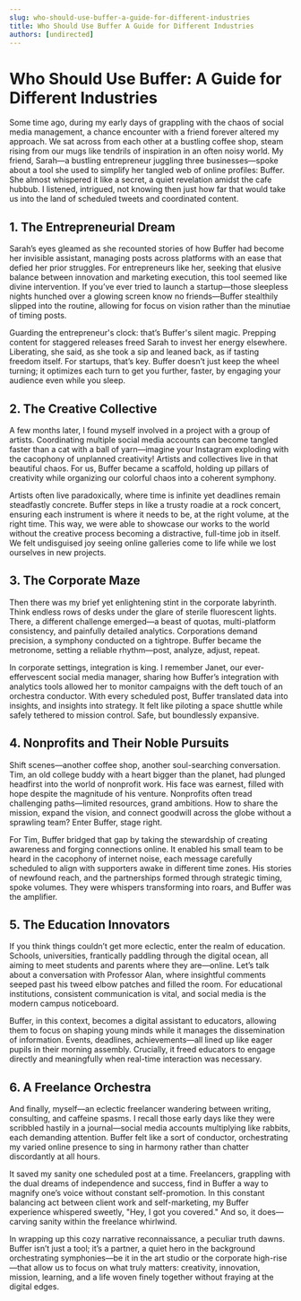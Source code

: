 ```yaml
---
slug: who-should-use-buffer-a-guide-for-different-industries
title: Who Should Use Buffer A Guide for Different Industries
authors: [undirected]
---
```



# Who Should Use Buffer: A Guide for Different Industries

Some time ago, during my early days of grappling with the chaos of social media management, a chance encounter with a friend forever altered my approach. We sat across from each other at a bustling coffee shop, steam rising from our mugs like tendrils of inspiration in an often noisy world. My friend, Sarah—a bustling entrepreneur juggling three businesses—spoke about a tool she used to simplify her tangled web of online profiles: Buffer. She almost whispered it like a secret, a quiet revelation amidst the cafe hubbub. I listened, intrigued, not knowing then just how far that would take us into the land of scheduled tweets and coordinated content.

## 1. The Entrepreneurial Dream

Sarah’s eyes gleamed as she recounted stories of how Buffer had become her invisible assistant, managing posts across platforms with an ease that defied her prior struggles. For entrepreneurs like her, seeking that elusive balance between innovation and marketing execution, this tool seemed like divine intervention. If you’ve ever tried to launch a startup—those sleepless nights hunched over a glowing screen know no friends—Buffer stealthily slipped into the routine, allowing for focus on vision rather than the minutiae of timing posts.

Guarding the entrepreneur's clock: that’s Buffer's silent magic. Prepping content for staggered releases freed Sarah to invest her energy elsewhere. Liberating, she said, as she took a sip and leaned back, as if tasting freedom itself. For startups, that’s key. Buffer doesn’t just keep the wheel turning; it optimizes each turn to get you further, faster, by engaging your audience even while you sleep.

## 2. The Creative Collective

A few months later, I found myself involved in a project with a group of artists. Coordinating multiple social media accounts can become tangled faster than a cat with a ball of yarn—imagine your Instagram exploding with the cacophony of unplanned creativity! Artists and collectives live in that beautiful chaos. For us, Buffer became a scaffold, holding up pillars of creativity while organizing our colorful chaos into a coherent symphony.

Artists often live paradoxically, where time is infinite yet deadlines remain steadfastly concrete. Buffer steps in like a trusty roadie at a rock concert, ensuring each instrument is where it needs to be, at the right volume, at the right time. This way, we were able to showcase our works to the world without the creative process becoming a distractive, full-time job in itself. We felt undisguised joy seeing online galleries come to life while we lost ourselves in new projects.

## 3. The Corporate Maze

Then there was my brief yet enlightening stint in the corporate labyrinth. Think endless rows of desks under the glare of sterile fluorescent lights. There, a different challenge emerged—a beast of quotas, multi-platform consistency, and painfully detailed analytics. Corporations demand precision, a symphony conducted on a tightrope. Buffer became the metronome, setting a reliable rhythm—post, analyze, adjust, repeat.

In corporate settings, integration is king. I remember Janet, our ever-effervescent social media manager, sharing how Buffer’s integration with analytics tools allowed her to monitor campaigns with the deft touch of an orchestra conductor. With every scheduled post, Buffer translated data into insights, and insights into strategy. It felt like piloting a space shuttle while safely tethered to mission control. Safe, but boundlessly expansive.

## 4. Nonprofits and Their Noble Pursuits

Shift scenes—another coffee shop, another soul-searching conversation. Tim, an old college buddy with a heart bigger than the planet, had plunged headfirst into the world of nonprofit work. His face was earnest, filled with hope despite the magnitude of his venture. Nonprofits often tread challenging paths—limited resources, grand ambitions. How to share the mission, expand the vision, and connect goodwill across the globe without a sprawling team? Enter Buffer, stage right.

For Tim, Buffer bridged that gap by taking the stewardship of creating awareness and forging connections online. It enabled his small team to be heard in the cacophony of internet noise, each message carefully scheduled to align with supporters awake in different time zones. His stories of newfound reach, and the partnerships formed through strategic timing, spoke volumes. They were whispers transforming into roars, and Buffer was the amplifier.

## 5. The Education Innovators

If you think things couldn’t get more eclectic, enter the realm of education. Schools, universities, frantically paddling through the digital ocean, all aiming to meet students and parents where they are—online. Let’s talk about a conversation with Professor Alan, where insightful comments seeped past his tweed elbow patches and filled the room. For educational institutions, consistent communication is vital, and social media is the modern campus noticeboard.

Buffer, in this context, becomes a digital assistant to educators, allowing them to focus on shaping young minds while it manages the dissemination of information. Events, deadlines, achievements—all lined up like eager pupils in their morning assembly. Crucially, it freed educators to engage directly and meaningfully when real-time interaction was necessary.

## 6. A Freelance Orchestra

And finally, myself—an eclectic freelancer wandering between writing, consulting, and caffeine spasms. I recall those early days like they were scribbled hastily in a journal—social media accounts multiplying like rabbits, each demanding attention. Buffer felt like a sort of conductor, orchestrating my varied online presence to sing in harmony rather than chatter discordantly at all hours.

It saved my sanity one scheduled post at a time. Freelancers, grappling with the dual dreams of independence and success, find in Buffer a way to magnify one’s voice without constant self-promotion. In this constant balancing act between client work and self-marketing, my Buffer experience whispered sweetly, "Hey, I got you covered." And so, it does—carving sanity within the freelance whirlwind.

In wrapping up this cozy narrative reconnaissance, a peculiar truth dawns. Buffer isn’t just a tool; it’s a partner, a quiet hero in the background orchestrating symphonies—be it in the art studio or the corporate high-rise—that allow us to focus on what truly matters: creativity, innovation, mission, learning, and a life woven finely together without fraying at the digital edges.